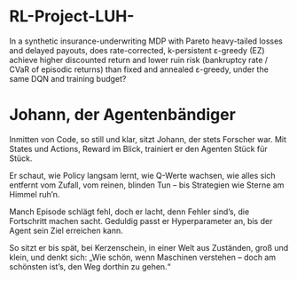 # RL-Project-LUH-

In a synthetic insurance-underwriting MDP with Pareto heavy-tailed losses and delayed payouts, does rate-corrected, k-persistent ε-greedy (EZ) achieve higher discounted return and lower ruin risk (bankruptcy rate / CVaR of episodic returns) than fixed and annealed ε-greedy, under the same DQN and training budget?


# Johann, der Agentenbändiger

Inmitten von Code, so still und klar,
sitzt Johann, der stets Forscher war.
Mit States und Actions, Reward im Blick,
trainiert er den Agenten Stück für Stück.

Er schaut, wie Policy langsam lernt,
wie Q-Werte wachsen, wie alles sich entfernt
vom Zufall, vom reinen, blinden Tun –
bis Strategien wie Sterne am Himmel ruh’n.

Manch Episode schlägt fehl, doch er lacht,
denn Fehler sind’s, die Fortschritt machen sacht.
Geduldig passt er Hyperparameter an,
bis der Agent sein Ziel erreichen kann.

So sitzt er bis spät, bei Kerzenschein,
in einer Welt aus Zuständen, groß und klein,
und denkt sich: „Wie schön, wenn Maschinen verstehen –
doch am schönsten ist’s, den Weg dorthin zu gehen.“